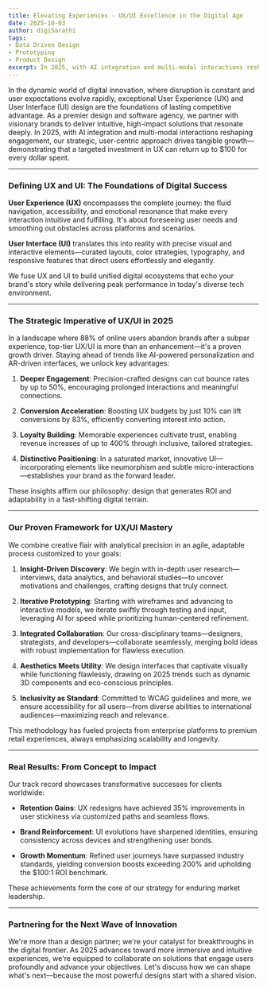 ```yaml
---
title: Elevating Experiences - UX/UI Excellence in the Digital Age
date: 2025-10-03
author: digiSarathi
tags:
- Data Driven Design
- Prototyping
- Product Design
excerpt: In 2025, with AI integration and multi-modal interactions reshaping engagement, our strategic, user-centric approach drives tangible growth, demonstrating that a targeted investment in UX can return up to $100 for every dollar spent.
---
```



In the dynamic world of digital innovation, where disruption is constant and user expectations evolve rapidly, exceptional User Experience (UX) and User Interface (UI) design are the foundations of lasting competitive advantage. As a premier design and software agency, we partner with visionary brands to deliver intuitive, high-impact solutions that resonate deeply. In 2025, with AI integration and multi-modal interactions reshaping engagement, our strategic, user-centric approach drives tangible growth—demonstrating that a targeted investment in UX can return up to $100 for every dollar spent.

---

### Defining UX and UI: The Foundations of Digital Success

**User Experience (UX)** encompasses the complete journey: the fluid navigation, accessibility, and emotional resonance that make every interaction intuitive and fulfilling. It's about foreseeing user needs and smoothing out obstacles across platforms and scenarios.

**User Interface (UI)** translates this into reality with precise visual and interactive elements—curated layouts, color strategies, typography, and responsive features that direct users effortlessly and elegantly.

We fuse UX and UI to build unified digital ecosystems that echo your brand's story while delivering peak performance in today's diverse tech environment.

---

### The Strategic Imperative of UX/UI in 2025

In a landscape where 88% of online users abandon brands after a subpar experience, top-tier UX/UI is more than an enhancement—it's a proven growth driver. Staying ahead of trends like AI-powered personalization and AR-driven interfaces, we unlock key advantages:

1. **Deeper Engagement**: Precision-crafted designs can cut bounce rates by up to 50%, encouraging prolonged interactions and meaningful connections.

2. **Conversion Acceleration**: Boosting UX budgets by just 10% can lift conversions by 83%, efficiently converting interest into action.

3. **Loyalty Building**: Memorable experiences cultivate trust, enabling revenue increases of up to 400% through inclusive, tailored strategies.

4. **Distinctive Positioning**: In a saturated market, innovative UI—incorporating elements like neumorphism and subtle micro-interactions—establishes your brand as the forward leader.

These insights affirm our philosophy: design that generates ROI and adaptability in a fast-shifting digital terrain.

---

### Our Proven Framework for UX/UI Mastery

We combine creative flair with analytical precision in an agile, adaptable process customized to your goals:

1. **Insight-Driven Discovery**: We begin with in-depth user research—interviews, data analytics, and behavioral studies—to uncover motivations and challenges, crafting designs that truly connect.

2. **Iterative Prototyping**: Starting with wireframes and advancing to interactive models, we iterate swiftly through testing and input, leveraging AI for speed while prioritizing human-centered refinement.

3. **Integrated Collaboration**: Our cross-disciplinary teams—designers, strategists, and developers—collaborate seamlessly, merging bold ideas with robust implementation for flawless execution.

4. **Aesthetics Meets Utility**: We design interfaces that captivate visually while functioning flawlessly, drawing on 2025 trends such as dynamic 3D components and eco-conscious principles.

5. **Inclusivity as Standard**: Committed to WCAG guidelines and more, we ensure accessibility for all users—from diverse abilities to international audiences—maximizing reach and relevance.

This methodology has fueled projects from enterprise platforms to premium retail experiences, always emphasizing scalability and longevity.

---

### Real Results: From Concept to Impact

Our track record showcases transformative successes for clients worldwide:

- **Retention Gains**: UX redesigns have achieved 35% improvements in user stickiness via customized paths and seamless flows.

- **Brand Reinforcement**: UI evolutions have sharpened identities, ensuring consistency across devices and strengthening user bonds.

- **Growth Momentum**: Refined user journeys have surpassed industry standards, yielding conversion boosts exceeding 200% and upholding the $100:1 ROI benchmark.

These achievements form the core of our strategy for enduring market leadership.

---

### Partnering for the Next Wave of Innovation

We're more than a design partner; we're your catalyst for breakthroughs in the digital frontier. As 2025 advances toward more immersive and intuitive experiences, we're equipped to collaborate on solutions that engage users profoundly and advance your objectives. Let's discuss how we can shape what's next—because the most powerful designs start with a shared vision.
